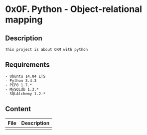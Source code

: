 # 0x0F. Python - Object-relational mapping
## Description
    This project is about ORM with python
## Requirements
    - Ubuntu 14.04 LTS
    - Python 3.4.3
    - PEP8 1.7.*
    - MySQLdb 1.3.*
    - SQLAlchemy 1.2.*
## Content
| File | Description |
| --- | --- |
| | |
